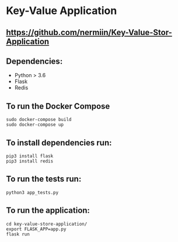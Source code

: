 # Key-Value Application

## https://github.com/nermiin/Key-Value-Stor-Application

## Dependencies:

* Python > 3.6
* Flask
* Redis


## To run the Docker Compose

```
sudo docker-compose build
sudo docker-compose up
```

## To install dependencies run:

```
pip3 install flask
pip3 install redis
```


## To run the tests run:

```
python3 app_tests.py
```

## To run the application:

```
cd key-value-store-application/
export FLASK_APP=app.py
flask run
```
